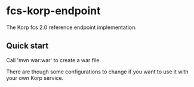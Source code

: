# fcs-korp-endpoint
The Korp fcs 2.0 reference endpoint implementation.

## Quick start

Call 'mvn war:war' to create a war file. 

There are though some configurations to change if you want to use it with your own Korp service.

